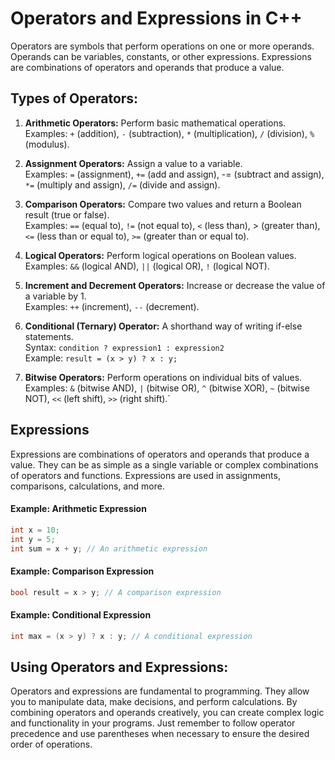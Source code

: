 # Operators and Expressions in C++

Operators are symbols that perform operations on one or more operands. 
Operands can be variables, constants, or other expressions. 
Expressions are combinations of operators and operands that produce a value.

## Types of Operators:

1. __Arithmetic Operators:__
Perform basic mathematical operations. <br>
Examples: `+` (addition), `-` (subtraction), `*` (multiplication), `/` (division), `%` (modulus).

2.  __Assignment Operators:__
Assign a value to a variable. <br>
Examples: `=` (assignment), `+=` (add and assign), -= (subtract and assign), `*=` (multiply and assign), `/=` (divide and assign).

3.  __Comparison Operators:__
Compare two values and return a Boolean result (true or false). <br>
Examples: `==` (equal to), `!=` (not equal to), `<` (less than), > (greater than), `<=` (less than or equal to), `>=` (greater than or equal to).

4.  __Logical Operators:__
Perform logical operations on Boolean values. <br>
Examples: `&&` (logical AND), `||` (logical OR), `!` (logical NOT).

5.  __Increment and Decrement Operators:__
Increase or decrease the value of a variable by 1. <br>
Examples: `++` (increment), `--` (decrement).

6.  __Conditional (Ternary) Operator:__
A shorthand way of writing if-else statements. <br>
Syntax: `condition ? expression1 : expression2` <br>
Example: `result = (x > y) ? x : y;`

7.  __Bitwise Operators:__
Perform operations on individual bits of values. <br>
Examples: `&` (bitwise AND), `|` (bitwise OR), `^` (bitwise XOR), `~` (bitwise NOT), `<<` (left shift), `>>` (right shift).`

## Expressions

Expressions are combinations of operators and operands that produce a value. 
They can be as simple as a single variable or complex combinations of operators and functions. 
Expressions are used in assignments, comparisons, calculations, and more.

#### Example: Arithmetic Expression

```cpp
int x = 10;
int y = 5;
int sum = x + y; // An arithmetic expression
```

#### Example: Comparison Expression

```cpp
bool result = x > y; // A comparison expression
```

#### Example: Conditional Expression

```cpp
int max = (x > y) ? x : y; // A conditional expression
```

## Using Operators and Expressions:

Operators and expressions are fundamental to programming. They allow you to manipulate data, make decisions, and perform calculations. 
By combining operators and operands creatively, you can create complex logic and functionality in your programs. 
Just remember to follow operator precedence and use parentheses when necessary to ensure the desired order of operations.
